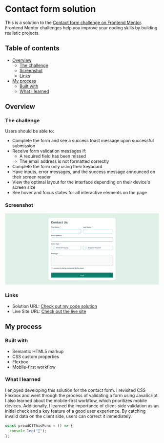 # Contact form solution

This is a solution to the [Contact form challenge on Frontend Mentor](https://www.frontendmentor.io/challenges/contact-form--G-hYlqKJj). Frontend Mentor challenges help you improve your coding skills by building realistic projects.

## Table of contents

- [Overview](#overview)
  - [The challenge](#the-challenge)
  - [Screenshot](#screenshot)
  - [Links](#links)
- [My process](#my-process)
  - [Built with](#built-with)
  - [What I learned](#what-i-learned)

## Overview

### The challenge

Users should be able to:

- Complete the form and see a success toast message upon successful submission
- Receive form validation messages if:
  - A required field has been missed
  - The email address is not formatted correctly
- Complete the form only using their keyboard
- Have inputs, error messages, and the success message announced on their screen reader
- View the optimal layout for the interface depending on their device's screen size
- See hover and focus states for all interactive elements on the page

### Screenshot

![](./assets/Screenshot.png)

### Links

- Solution URL: [Check out my code solution](https://github.com/sean365-bit/js-projects/tree/main/projects/project1)
- Live Site URL: [Check out the live site](https://sean365-bit.github.io/js-projects/projects/project1/index.html)

## My process

### Built with

- Semantic HTML5 markup
- CSS custom properties
- Flexbox
- Mobile-first workflow

### What I learned

I enjoyed developing this solution for the contact form. I revisited CSS Flexbox and went through the process of validating a form using JavaScript. I also learned about the mobile-first workflow, which prioritizes mobile devices. Additionally, I learned the importance of client-side validation as an initial check and a key feature of a good user experience. By catching invalid data on the client side, users can correct it immediately.

```js
const proudOfThisFunc = () => {
  console.log("🎉");
};
```
